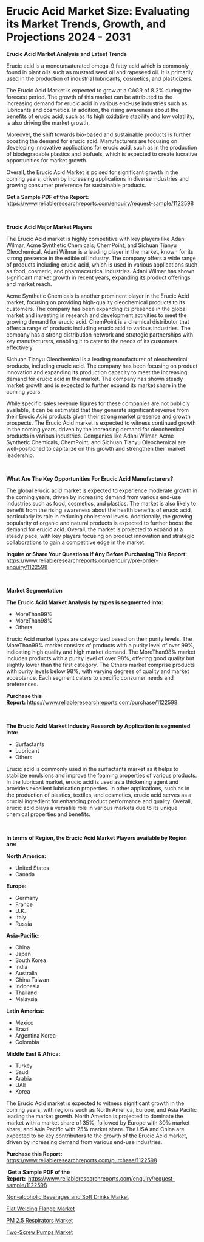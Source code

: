 <p><h1>Erucic Acid Market Size: Evaluating its Market Trends, Growth, and Projections 2024 - 2031</h1></p><p><strong>Erucic Acid Market Analysis and Latest Trends</strong></p>
<p><p>Erucic acid is a monounsaturated omega-9 fatty acid which is commonly found in plant oils such as mustard seed oil and rapeseed oil. It is primarily used in the production of industrial lubricants, cosmetics, and plasticizers.</p><p>The Erucic Acid Market is expected to grow at a CAGR of 8.2% during the forecast period. The growth of this market can be attributed to the increasing demand for erucic acid in various end-use industries such as lubricants and cosmetics. In addition, the rising awareness about the benefits of erucic acid, such as its high oxidative stability and low volatility, is also driving the market growth.</p><p>Moreover, the shift towards bio-based and sustainable products is further boosting the demand for erucic acid. Manufacturers are focusing on developing innovative applications for erucic acid, such as in the production of biodegradable plastics and biofuels, which is expected to create lucrative opportunities for market growth.</p><p>Overall, the Erucic Acid Market is poised for significant growth in the coming years, driven by increasing applications in diverse industries and growing consumer preference for sustainable products.</p></p>
<p><strong>Get a Sample PDF of the Report:&nbsp;</strong> <a href="https://www.reliableresearchreports.com/enquiry/request-sample/1122598">https://www.reliableresearchreports.com/enquiry/request-sample/1122598</a></p>
<p>&nbsp;</p>
<p><strong>Erucic Acid Major Market Players</strong></p>
<p><p>The Erucic Acid market is highly competitive with key players like Adani Wilmar, Acme Synthetic Chemicals, ChemPoint, and Sichuan Tianyu Oleochemical. Adani Wilmar is a leading player in the market, known for its strong presence in the edible oil industry. The company offers a wide range of products including erucic acid, which is used in various applications such as food, cosmetic, and pharmaceutical industries. Adani Wilmar has shown significant market growth in recent years, expanding its product offerings and market reach.</p><p>Acme Synthetic Chemicals is another prominent player in the Erucic Acid market, focusing on providing high-quality oleochemical products to its customers. The company has been expanding its presence in the global market and investing in research and development activities to meet the growing demand for erucic acid. ChemPoint is a chemical distributor that offers a range of products including erucic acid to various industries. The company has a strong distribution network and strategic partnerships with key manufacturers, enabling it to cater to the needs of its customers effectively.</p><p>Sichuan Tianyu Oleochemical is a leading manufacturer of oleochemical products, including erucic acid. The company has been focusing on product innovation and expanding its production capacity to meet the increasing demand for erucic acid in the market. The company has shown steady market growth and is expected to further expand its market share in the coming years.</p><p>While specific sales revenue figures for these companies are not publicly available, it can be estimated that they generate significant revenue from their Erucic Acid products given their strong market presence and growth prospects. The Erucic Acid market is expected to witness continued growth in the coming years, driven by the increasing demand for oleochemical products in various industries. Companies like Adani Wilmar, Acme Synthetic Chemicals, ChemPoint, and Sichuan Tianyu Oleochemical are well-positioned to capitalize on this growth and strengthen their market leadership.</p></p>
<p>&nbsp;</p>
<p><strong>What Are The Key Opportunities For Erucic Acid Manufacturers?</strong></p>
<p><p>The global erucic acid market is expected to experience moderate growth in the coming years, driven by increasing demand from various end-use industries such as food, cosmetics, and plastics. The market is also likely to benefit from the rising awareness about the health benefits of erucic acid, particularly its role in reducing cholesterol levels. Additionally, the growing popularity of organic and natural products is expected to further boost the demand for erucic acid. Overall, the market is projected to expand at a steady pace, with key players focusing on product innovation and strategic collaborations to gain a competitive edge in the market.</p></p>
<p><strong>Inquire or Share Your Questions If Any Before Purchasing This Report:</strong> <a href="https://www.reliableresearchreports.com/enquiry/pre-order-enquiry/1122598">https://www.reliableresearchreports.com/enquiry/pre-order-enquiry/1122598</a></p>
<p>&nbsp;</p>
<p><strong>Market Segmentation</strong></p>
<p><strong>The Erucic Acid Market Analysis by types is segmented into:</strong></p>
<p><ul><li>MoreThan99%</li><li>MoreThan98%</li><li>Others</li></ul></p>
<p><p>Erucic Acid market types are categorized based on their purity levels. The MoreThan99% market consists of products with a purity level of over 99%, indicating high quality and high market demand. The MoreThan98% market includes products with a purity level of over 98%, offering good quality but slightly lower than the first category. The Others market comprise products with purity levels below 98%, with varying degrees of quality and market acceptance. Each segment caters to specific consumer needs and preferences.</p></p>
<p><strong>Purchase this Report:&nbsp;</strong><a href="https://www.reliableresearchreports.com/purchase/1122598">https://www.reliableresearchreports.com/purchase/1122598</a></p>
<p>&nbsp;</p>
<p><strong>The Erucic Acid Market Industry Research by Application is segmented into:</strong></p>
<p><ul><li>Surfactants</li><li>Lubricant</li><li>Others</li></ul></p>
<p><p>Erucic acid is commonly used in the surfactants market as it helps to stabilize emulsions and improve the foaming properties of various products. In the lubricant market, erucic acid is used as a thickening agent and provides excellent lubrication properties. In other applications, such as in the production of plastics, textiles, and cosmetics, erucic acid serves as a crucial ingredient for enhancing product performance and quality. Overall, erucic acid plays a versatile role in various markets due to its unique chemical properties and benefits.</p></p>
<p>&nbsp;</p>
<p><strong>In terms of Region, the Erucic Acid Market Players available by Region are:</strong></p>
<p>
    <p> <strong> North America: </strong>
        <ul>
            <li>United States</li>
            <li>Canada</li>
        </ul>
        </p> 
    <p> <strong> Europe: </strong>
        <ul>
            <li>Germany</li>
            <li>France</li>
            <li>U.K.</li>
            <li>Italy</li>
            <li>Russia</li>
        </ul>
        </p> 
    <p> <strong> Asia-Pacific: </strong>
        <ul>
            <li>China</li>
            <li>Japan</li>
            <li>South Korea</li>
            <li>India</li>
            <li>Australia</li>
            <li>China Taiwan</li>
            <li>Indonesia</li>
            <li>Thailand</li>
            <li>Malaysia</li>
        </ul>
        </p> 
    <p> <strong> Latin America: </strong>
        <ul>
            <li>Mexico</li>
            <li>Brazil</li>
            <li>Argentina Korea</li>
            <li>Colombia</li>
        </ul>
        </p> 
    <p> <strong> Middle East & Africa: </strong>
        <ul>
            <li>Turkey</li>
            <li>Saudi</li>
            <li>Arabia</li>
            <li>UAE</li>
            <li>Korea</li>
        </ul>
    </p>
    </p>
<p><p>The Erucic Acid market is expected to witness significant growth in the coming years, with regions such as North America, Europe, and Asia Pacific leading the market growth. North America is projected to dominate the market with a market share of 35%, followed by Europe with 30% market share, and Asia Pacific with 25% market share. The USA and China are expected to be key contributors to the growth of the Erucic Acid market, driven by increasing demand from various end-use industries.</p></p>
<p><strong>Purchase this Report: </strong><a href="https://www.reliableresearchreports.com/purchase/1122598">https://www.reliableresearchreports.com/purchase/1122598</a></p>
<p>&nbsp;<strong>Get a Sample PDF of the Report:&nbsp;&nbsp;</strong><a href="https://www.reliableresearchreports.com/enquiry/request-sample/1122598">https://www.reliableresearchreports.com/enquiry/request-sample/1122598</a></p>
<p><strong></strong></p>
<p><p><a href="https://view.publitas.com/reportprime-1/non-alcoholic-beverages-and-soft-drinks-market-share-market-new-trends-analysis-report-by-type-by-application-by-end-use-by-region-and-segment-forecasts-2023-2030/">Non-alcoholic Beverages and Soft Drinks Market</a></p><p><a href="https://five-trouble-98a.notion.site/Flat-Welding-Flange-Market-Research-Report-Unlocks-Analysis-on-the-Market-Financial-Status-Market-S-996e37f890ab4e65841d5f9e4f6d5688">Flat Welding Flange Market</a></p><p><a href="https://view.publitas.com/reportprime-1/pm-2-5-respirators-market-challenges-opportunities-and-growth-drivers-and-major-market-players-forecasted-for-period-from-2023-2030/">PM 2.5 Respirators Market</a></p><p><a href="https://view.publitas.com/reportprime-1/two-screw-pumps-market-size-and-examines-its-market-scope-with-a-primary-focus-on-growth-opportunities-and-forecasted-trends-spanning-from-2023-to-2030/">Two-Screw Pumps Market</a></p></p>